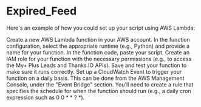 # Expired_Feed

Here's an example of how you could set up your script using AWS Lambda:

Create a new AWS Lambda function in your AWS account.
In the function configuration, select the appropriate runtime (e.g., Python) and provide a name for your function.
In the function code, paste your script.
Create an IAM role for your function with the necessary permissions (e.g., to access the My+ Plus Leads and Thanks.IO APIs).
Save and test your function to make sure it runs correctly.
Set up a CloudWatch Event to trigger your function on a daily basis. This can be done from the AWS Management Console, under the "Event Bridge" section. You'll need to create a rule that specifies the schedule for when the function should run (e.g., a daily cron expression such as 0 0 * * ? *).
